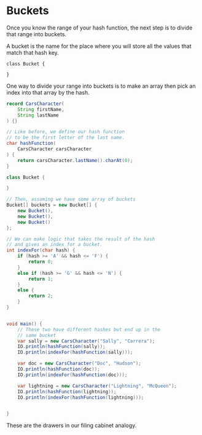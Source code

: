 # Buckets

Once you know the range of your hash function,
the next step is to divide that range into buckets.

A bucket is the name for the place where you will store
all the values that match that hash key.


```java,no_run
class Bucket {

}
```

One way to divide your range into buckets is to make an array
then pick an index into that array by the hash.

```java
record CarsCharacter(
    String firstName, 
    String lastName
) {}

// Like before, we define our hash function
// to be the first letter of the last name.
char hashFunction(
    CarsCharacter carsCharacter
) {
    return carsCharacter.lastName().charAt(0);
}

class Bucket {

}

// Then, assuming we have some array of buckets
Bucket[] buckets = new Bucket[] {
    new Bucket(),
    new Bucket(),
    new Bucket()
};

// We can make logic that takes the result of the hash
// and gives an index for a bucket.
int indexFor(char hash) {
    if (hash >= 'A' && hash <= 'F') {
        return 0;
    }
    else if (hash >= 'G' && hash <= 'N') {
        return 1;
    }
    else {
        return 2;
    }
}


void main() {
    // These two have different hashes but end up in the
    // same bucket
    var sally = new CarsCharacter("Sally", "Carrera");
    IO.println(hashFunction(sally));
    IO.println(indexFor(hashFunction(sally)));

    var doc = new CarsCharacter("Doc", "Hudson");
    IO.println(hashFunction(doc));
    IO.println(indexFor(hashFunction(doc)));

    var lightning = new CarsCharacter("Lightning", "McQueen");
    IO.println(hashFunction(lightning));
    IO.println(indexFor(hashFunction(lightning)));


}
```

These are the drawers in our filing cabinet analogy.

